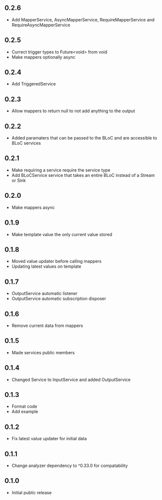 ## 0.2.6

* Add MapperService, AsyncMapperService, RequireMapperService and RequireAsyncMapperService

## 0.2.5

* Currect trigger types to Future\<void\> from void
* Make mappers optionally async

## 0.2.4

* Add TriggeredService

## 0.2.3

* Allow mappers to return null to not add anything to the output

## 0.2.2

* Added paramaters that can be passed to the BLoC and are accessible to BLoC services

## 0.2.1

* Make requiring a service require the service type
* Add BLoCService service that takes an entire BLoC instead of a Stream or Sink

## 0.2.0

* Make mappers async

## 0.1.9

* Make template value the only current value stored

## 0.1.8

* Moved value updater before calling mappers
* Updating latest values on template

## 0.1.7

* OutputService automatic listener
* OutputService automatic subscription disposer

## 0.1.6

* Remove current data from mappers

## 0.1.5

* Made services public members

## 0.1.4

* Changed Service to InputService and added OutputService

## 0.1.3

* Format code
* Add example

## 0.1.2

* Fix latest value updater for initial data

## 0.1.1

* Change analyzer dependency to ^0.33.0 for compatability

## 0.1.0

* Initial public release